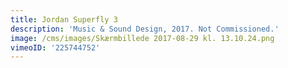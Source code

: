 ```yaml
---
title: Jordan Superfly 3
description: 'Music & Sound Design, 2017. Not Commissioned.'
image: /cms/images/Skærmbillede 2017-08-29 kl. 13.10.24.png
vimeoID: '225744752'
---
```





